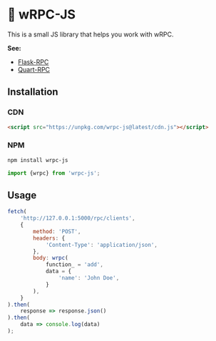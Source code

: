# 📡 wRPC-JS

This is a small JS library that helps you
work with wRPC.

**See:**
- [Flask-RPC](https://github.com/CheeseCake87/flask-rpc)
- [Quart-RPC](https://github.com/CheeseCake87/quart-rpc)

## Installation

### CDN

```html
<script src="https://unpkg.com/wrpc-js@latest/cdn.js"></script>
```

### NPM

```bash
npm install wrpc-js
```

```js
import {wrpc} from 'wrpc-js';
```

## Usage

```js
fetch(
    'http://127.0.0.1:5000/rpc/clients',
    {
        method: 'POST',
        headers: {
            'Content-Type': 'application/json',
        },
        body: wrpc(
            function_ = 'add',
            data = {
                'name': 'John Doe',
            }
        ),
    }
).then(
    response => response.json()
).then(
    data => console.log(data)
);
```